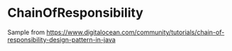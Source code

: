 # ChainOfResponsibility
Sample from https://www.digitalocean.com/community/tutorials/chain-of-responsibility-design-pattern-in-java
